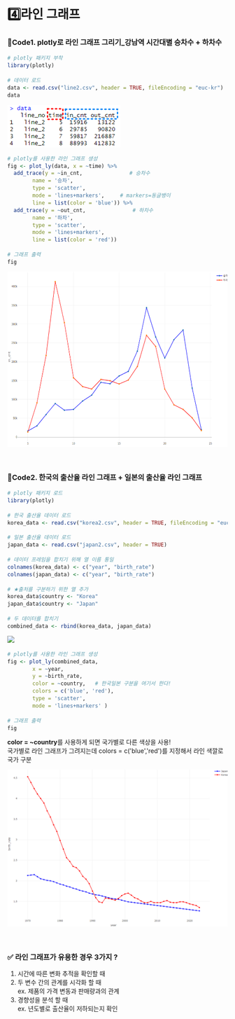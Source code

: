 # 4️⃣라인 그래프 
### 📍Code1. plotly로 라인 그래프 그리기_강남역 시간대별 승차수 + 하차수 
```r
# plotly 패키지 부착
library(plotly)

# 데이터 로드
data <- read.csv("line2.csv", header = TRUE, fileEncoding = "euc-kr")
data
```
<img src="https://github.com/goguma999/R__/blob/main/_4-1.png">

```r
# plotly를 사용한 라인 그래프 생성 
fig <- plot_ly(data, x = ~time) %>%
  add_trace(y = ~in_cnt,               # 승차수
	    name = '승차',
 	    type = 'scatter', 
	    mode = 'lines+markers',     # markers=동글뱅이
	    line = list(color = 'blue')) %>%
  add_trace(y = ~out_cnt,               # 하차수
	    name = '하차',
 	    type = 'scatter', 
	    mode = 'lines+markers',     
	    line = list(color = 'red'))

# 그래프 출력
fig
```
<img src="https://github.com/goguma999/R__/blob/main/_4-2.png" width=600 height=400>


&nbsp;


### 📍Code2. 한국의 출산율 라인 그래프 + 일본의 출산율 라인 그래프
```r
# plotly 패키지 로드
library(plotly)

# 한국 출산율 데이터 로드
korea_data <- read.csv("korea2.csv", header = TRUE, fileEncoding = "euc-kr")

# 일본 출산율 데이터 로드
japan_data <- read.csv("japan2.csv", header = TRUE)

# 데이터 프레임을 합치기 위해 열 이름 통일
colnames(korea_data) <- c("year", "birth_rate")
colnames(japan_data) <- c("year", "birth_rate")

# ★출처를 구분하기 위한 열 추가
korea_data$country <- "Korea"
japan_data$country <- "Japan"

# 두 데이터를 합치기
combined_data <- rbind(korea_data, japan_data)
```
<img src="https://github.com/goguma999/R__/blob/main/_4-3.png">

```r
# plotly를 사용한 라인 그래프 생성
fig <- plot_ly(combined_data,
		x = ~year,
		y = ~birth_rate, 
		color = ~country,   # 한국일본 구분을 여기서 한다! 
		colors = c('blue', 'red'),
		type = 'scatter',
		mode = 'lines+markers' )

# 그래프 출력
fig
```
**color = ~country**를 사용하게 되면 국가별로 다른 색상을 사용!  
국가별로 라인 그래프가 그려지는데 colors = c('blue','red')를 지정해서 라인 색깔로 국가 구분    

<img src="https://github.com/goguma999/R__/blob/main/_4-4.png">

&nbsp;


### ✅ 라인 그래프가 유용한 경우 3가지 ?   

1. 시간에 따른 변화 추적을 확인할 때     
2. 두 변수 간의 관계를 시각화 할 때  
    ex. 제품의 가격 변동과 판매량과의 관계  
3. 경향성을 분석 할 때   
    ex. 년도별로 출산율이 저하되는지 확인 
